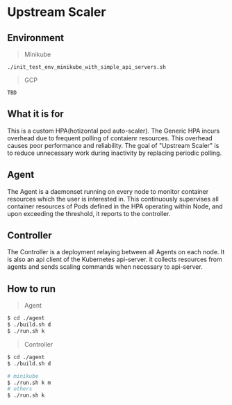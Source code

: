 # Upstream Scaler

## Environment
> Minikube
```
./init_test_env_minikube_with_simple_api_servers.sh
```

> GCP
```
TBD
```

## What it is for
This is a custom HPA(hotizontal pod auto-scaler). The Generic HPA incurs overhead due to frequent polling of contaienr resources. This overhead causes poor performance and reliability.
The goal of "Upstream Scaler" is to reduce unnecessary work during inactivity by replacing periodic polling.

## Agent
The Agent is a daemonset running on every node to monitor container resources which the user is interested in. This continuously supervises all container resources of Pods defined in the HPA operating within Node, and upon exceeding the threshold, it reports to the controller.

## Controller
The Controller is a deployment relaying between all Agents on each node. It is also an api client of the Kubernetes api-server. it collects resources from agents and sends scaling commands when necessary to api-server.


## How to run
> Agent
```bash
$ cd ./agent
$ ./build.sh d
$ ./run.sh k
```

> Controller
```bash
$ cd ./agent
$ ./build.sh d

# minikube
$ ./run.sh k m
# others
$ ./run.sh k
```
